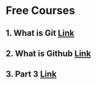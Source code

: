 # Free Courses
## 1. What is Git **[Link](https://youtu.be/hrTQipWp6co?si=XQApPyOhQ0ZXWS0u)**
## 2. What is Github **[Link](https://youtu.be/1ibmWyt8hfw?si=kQ2NwcuiVHFm2P73)**
## 3. Part 3 **[Link]([https://youtu.be/1ibmWyt8hfw?si=kQ2NwcuiVHFm2P73](https://youtu.be/Q1kHG842HoI?si=Ex257vbFladTcsKP))**
